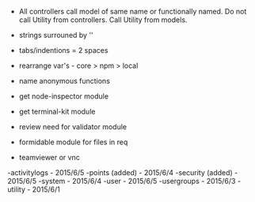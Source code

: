 - All controllers call model of same name or functionally named. Do not call Utility from controllers. Call Utility from models.
- strings surrouned by ''
- tabs/indentions = 2 spaces
- rearrange var's - core > npm > local
- name anonymous functions
- get node-inspector module
- get terminal-kit module
- review need for validator module
- formidable module for files in req

- teamviewer or vnc



-activitylogs - 2015/6/5
-points (added) - 2015/6/4
-security (added) - 2015/6/5
-system - 2015/6/4
-user - 2015/6/5
-usergroups - 2015/6/3
-utility - 2015/6/1
